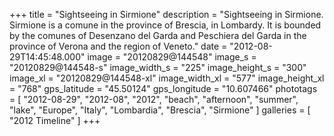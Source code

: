 +++
title = "Sightseeing in Sirmione"
description = "Sightseeing in Sirmione. Sirmione is a comune in the province of Brescia, in Lombardy. It is bounded by the comunes of Desenzano del Garda and Peschiera del Garda in the province of Verona and the region of Veneto."
date = "2012-08-29T14:45:48.000"
image = "20120829@144548"
image_s = "20120829@144548-s"
image_width_s = "225"
image_height_s = "300"
image_xl = "20120829@144548-xl"
image_width_xl = "577"
image_height_xl = "768"
gps_latitude = "45.50124"
gps_longitude = "10.607466"
phototags = [ "2012-08-29", "2012-08", "2012", "beach", "afternoon", "summer", "lake", "Europe", "Italy", "Lombardia", "Brescia", "Sirmione" ]
galleries = [ "2012 Timeline" ]
+++
